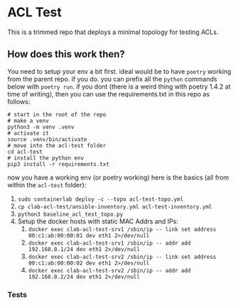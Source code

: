 # ACL Test

This is a trimmed repo that deploys a minimal topology for testing ACLs.

## How does this work then?

You need to setup your env a bit first. ideal would be to have `poetry` working from the parent repo. if you do. you can prefix all the `python` commands below with `poetry run`. if you dont (there is a weird thing with poetry 1.4.2 at time of writing), then you can use the requirements.txt in this repo as follows:

```shell
# start in the root of the repo
# make a venv
python3 -m venv .venv
# activate it
source .venv/bin/activate
# move into the acl-test folder
cd acl-test
# install the python env
pip3 install -r requirements.txt
```

now you have a working env (or poetry working) here is the basics (all from within the `acl-test` folder):

1. `sudo containerlab deploy -c --topo acl-test-topo.yml`
2. `cp clab-acl-test/ansible-inventory.yml acl-test-inventory.yml`
3. `python3 baseline_acl_test_topo.py`
4. Setup the docker hosts with static MAC Addrs and IPs:
   1. `docker exec clab-acl-test-srv1 /sbin/ip -- link set address 00:c1:ab:00:00:01 dev eth1 2>/dev/null`
   2. `docker exec clab-acl-test-srv1 /sbin/ip -- addr add 192.168.0.1/24 dev eth1 2>/dev/null`
   3. `docker exec clab-acl-test-srv2 /sbin/ip -- link set address 00:c1:ab:00:00:02 dev eth1 2>/dev/null`
   4. `docker exec clab-acl-test-srv2 /sbin/ip -- addr add 192.168.0.2/24 dev eth1 2>/dev/null`

### Tests

